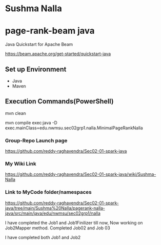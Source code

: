 # Sushma Nalla

# page-rank-beam java

Java Quickstart for Apache Beam

<https://beam.apache.org/get-started/quickstart-java>

## Set up Environment

- Java
- Maven

## Execution Commands(PowerShell)

mvn clean

mvn compile exec:java -D exec.mainClass=edu.nwmsu.sec02grp1.nalla.MinimalPageRankNalla

### Group-Repo Launch page

<https://github.com/reddy-raghavendra/Sec02-01-spark-java>

### My Wiki Link

<https://github.com/reddy-raghavendra/Sec02-01-spark-java/wiki/Sushma-Nalla>

### Link to MyCode folder/namespaces

<https://github.com/reddy-raghavendra/Sec02-01-spark-java/tree/main/Sushma%20Nalla/pagerank-nalla-java/src/main/java/edu/nwmsu/sec02grp1/nalla>

I have completed the Job1 and Job1Finilizer till now, Now working on Job2Mapper method.
Completed Job02 and Job 03

I have completed both Job1 and Job2
